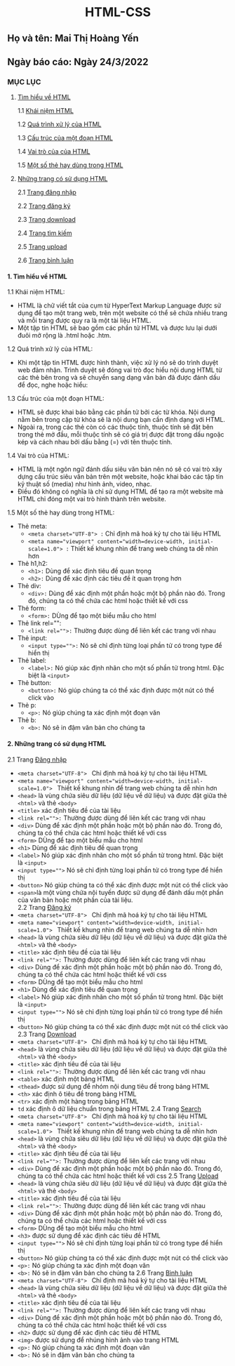  # <div align="center"><p> HTML-CSS </p></div>
 ## Họ và tên: Mai Thị Hoàng Yến
 ## Ngày báo cáo: Ngày 24/3/2022
 ### MỤC LỤC
  1. [Tìm hiểu về HTML](#lythuyet)
  
      1.1 [Khái niệm HTML](#kn)
     
      1.2 [Quá trình xử lý của HTML](#qt)
     
      1.3 [Cấu trúc của một đoạn HTML](#ct)
     
      1.4 [Vai trò của của HTML](#vt)
      
      1.5 [Một số thẻ hay dùng trong HTML](#ms)
     
  2. [Những trang có sử dụng HTML](#thuchanh)  
  
      2.1 [Trang đăng nhập](#dn)
      
      2.2 [Trang đăng ký](#dk)
      
      2.3 [Trang download](#dow)
      
      2.4 [Trang tìm kiếm](#tk)
      
      2.5 [Trang upload](#up)
      
      2.6 [Trang bình luận](#cmt)
      
#### 1. Tìm hiểu về HTML <a name="lythuyet"></a>
1.1 Khái niệm HTML:<a name="kn"></a>
 - HTML là chữ viết tắt của cụm từ HyperText Markup Language được sử dụng để tạo một trang web, trên một website có thể sẽ chứa nhiều trang và mỗi trang được quy ra là một tài liệu HTML.
 - Một tập tin HTML sẽ bao gồm các phần tử HTML và được lưu lại dưới đuôi mở rộng là .html hoặc .htm.
 
1.2  Quá trình xử lý của HTML:<a name="qt"></a>
 - Khi một tập tin HTML được hình thành, việc xử lý nó sẽ do trình duyệt web đảm nhận. Trình duyệt sẽ đóng vai trò đọc hiểu nội dung HTML từ các thẻ bên trong và sẽ chuyển sang dạng văn bản đã được đánh dấu để đọc, nghe hoặc hiểu:
 
1.3  Cấu trúc của một đoạn HTML:<a name="ct"></a>
 - HTML sẽ được khai báo bằng các phần tử bởi các từ khóa. Nội dung nằm bên trong cặp từ khóa sẽ là nội dung bạn cần định dạng với HTML.
 - Ngoài ra, trong các thẻ còn có các thuộc tính, thuộc tính sẽ đặt bên trong thẻ mở đầu, mỗi thuộc tính sẽ có giá trị được đặt trong dấu ngoặc kép và cách nhau bởi dấu bằng (=) với tên thuộc tính.

1.4  Vai trò của HTML:<a name="vt"></a>
 - HTML là một ngôn ngữ đánh dấu siêu văn bản nên nó sẽ có vai trò xây dựng cấu trúc siêu văn bản trên một website, hoặc khai báo các tập tin kỹ thuật số (media) như hình ảnh, video, nhạc. 
 - Điều đó không có nghĩa là chỉ sử dụng HTML để tạo ra một website mà HTML chỉ đóng một vai trò hình thành trên website.
 
1.5  Một số thẻ hay dùng trong HTML:<a name="ms"></a>
 - Thẻ meta:
   - `<meta charset="UTF-8"> :` Chỉ định mã hoá ký tự cho tài liệu HTML       
   - `<meta name="viewport" content="width=device-width, initial-scale=1.0"> :` Thiết kế khung nhìn để trang web chúng ta dễ nhìn hơn
 - Thẻ h1,h2:
   - `<h1>:` Dùng để xác định tiêu đề quan trọng 
   - `<h2>:` Dùng để xác định các tiêu đề ít quan trọng hơn
 - Thẻ div:
   - `<div>:` Dùng để xác định một phần hoặc một bộ phần nào đó. Trong đó, chúng ta có thể chứa các html hoặc thiết kế với css 
 - Thẻ form:
   - `<form>:` DÙng để tạo một biểu mẫu cho html 
 - Thẻ link rel="":
   - `<link rel="">:` Thường được dùng để liên kết các trang với nhau 
 - Thẻ input:
   - `<input type="">:` Nó sẽ chỉ định từng loại phần tử có trong type để hiển thị  
 - Thẻ label:
   - `<label>:` Nó giúp xác định nhãn cho một số phần tử trong html. Đặc biệt là `<input>` 
 - Thẻ button:
   - `<button>:` Nó giúp chúng ta có thể xác định được một nút có thể click vào  
 - Thẻ p:
   - `<p>:` Nó giúp chúng ta xác định một đoạn văn
 - Thẻ b:
   - `<b>:` Nó sẽ in đậm văn bản cho chúng ta
#### 2. Những trang có sử dụng HTML <a name="thuchanh"></a>
2.1 Trang [Đăng nhập](/Task1_HTML/login.html)<a name="dn"></a>
 - `<meta charset="UTF-8"> ` Chỉ định mã hoá ký tự cho tài liệu HTML       
 - `<meta name="viewport" content="width=device-width, initial-scale=1.0"> ` Thiết kế khung nhìn để trang web chúng ta dễ nhìn hơn
 - `<head>` là vùng chứa siêu dữ liệu (dữ liệu về dữ liệu) và được đặt giữa thẻ `<html>` và thẻ `<body>`
 - `<title>` xác định tiêu đề của tài liệu
 - `<link rel="">:` Thường được dùng để liên kết các trang với nhau
 - `<div>` Dùng để xác định một phần hoặc một bộ phần nào đó. Trong đó, chúng ta có thể chứa các html hoặc thiết kế với css 
 - `<form>` DÙng để tạo một biểu mẫu cho html 
 - `<h1>` Dùng để xác định tiêu đề quan trọng 
 - `<label>` Nó giúp xác định nhãn cho một số phần tử trong html. Đặc biệt là `<input>` 
 - `<input type="">` Nó sẽ chỉ định từng loại phần tử có trong type để hiển thị
 - `<button>` Nó giúp chúng ta có thể xác định được một nút có thể click vào
 - `<span>`là một vùng chứa nội tuyến được sử dụng để đánh dấu một phần của văn bản hoặc một phần của tài liệu.      
2.2 Trang [Đăng ký](/Task1_HTML/signup.php)<a name="dk"></a>
 - `<meta charset="UTF-8"> ` Chỉ định mã hoá ký tự cho tài liệu HTML       
 - `<meta name="viewport" content="width=device-width, initial-scale=1.0"> ` Thiết kế khung nhìn để trang web chúng ta dễ nhìn hơn
 - `<head>` là vùng chứa siêu dữ liệu (dữ liệu về dữ liệu) và được đặt giữa thẻ `<html>` và thẻ `<body>`
 - `<title>` xác định tiêu đề của tài liệu
 - `<link rel="">:` Thường được dùng để liên kết các trang với nhau
 - `<div>` Dùng để xác định một phần hoặc một bộ phần nào đó. Trong đó, chúng ta có thể chứa các html hoặc thiết kế với css 
 - `<form>` DÙng để tạo một biểu mẫu cho html 
 - `<h1>` Dùng để xác định tiêu đề quan trọng 
 - `<label>` Nó giúp xác định nhãn cho một số phần tử trong html. Đặc biệt là `<input>` 
 - `<input type="">` Nó sẽ chỉ định từng loại phần tử có trong type để hiển thị
 - `<button>` Nó giúp chúng ta có thể xác định được một nút có thể click vào
2.3 Trang [Download](/Task1_HTML/download.php)<a name="dow"></a>
 - `<meta charset="UTF-8"> ` Chỉ định mã hoá ký tự cho tài liệu HTML  
 - `<head>` là vùng chứa siêu dữ liệu (dữ liệu về dữ liệu) và được đặt giữa thẻ `<html>` và thẻ `<body>`
 - `<title>` xác định tiêu đề của tài liệu 
 - `<link rel="">:` Thường được dùng để liên kết các trang với nhau
 - `<table>` xác định một bảng HTML
 - `<thead>` được sử dụng để nhóm nội dung tiêu đề trong bảng HTML
 - `<th>` xác định ô tiêu đề trong bảng HTML
 - `<tr>` xác định một hàng trong bảng HTML
 - `td` xác định ô dữ liệu chuẩn trong bảng HTML
2.4 Trang [Search](/Task1_HTML/search.php)<a name="tk"></a>
 - `<meta charset="UTF-8"> ` Chỉ định mã hoá ký tự cho tài liệu HTML       
 - `<meta name="viewport" content="width=device-width, initial-scale=1.0"> ` Thiết kế khung nhìn để trang web chúng ta dễ nhìn hơn
 - `<head>` là vùng chứa siêu dữ liệu (dữ liệu về dữ liệu) và được đặt giữa thẻ `<html>` và thẻ `<body>`
 - `<title>` xác định tiêu đề của tài liệu
 - `<link rel="">:` Thường được dùng để liên kết các trang với nhau
 - `<div>` Dùng để xác định một phần hoặc một bộ phần nào đó. Trong đó, chúng ta có thể chứa các html hoặc thiết kế với css 
2.5 Trang [Upload](/Task1_HTML/upload.php)<a name="up"></a>
 - `<head>` là vùng chứa siêu dữ liệu (dữ liệu về dữ liệu) và được đặt giữa thẻ `<html>` và thẻ `<body>`
 - `<title>` xác định tiêu đề của tài liệu
 - `<link rel="">:` Thường được dùng để liên kết các trang với nhau
 - `<div>` Dùng để xác định một phần hoặc một bộ phần nào đó. Trong đó, chúng ta có thể chứa các html hoặc thiết kế với css 
 - `<form>` DÙng để tạo một biểu mẫu cho html 
 - `<h3>` được sử dụng để xác định các tiêu đề HTML 
 - `<input type="">` Nó sẽ chỉ định từng loại phần tử có trong type để hiển thị
 - `<button>` Nó giúp chúng ta có thể xác định được một nút có thể click vào
 - `<p>:` Nó giúp chúng ta xác định một đoạn văn
 - `<b>:` Nó sẽ in đậm văn bản cho chúng ta
2.6 Trang [Bình luận](/Task1_HTML/comment.php)<a name="cmt"></a>
 - `<meta charset="UTF-8"> ` Chỉ định mã hoá ký tự cho tài liệu HTML  
 - `<head>` là vùng chứa siêu dữ liệu (dữ liệu về dữ liệu) và được đặt giữa thẻ `<html>` và thẻ `<body>`
 - `<title>` xác định tiêu đề của tài liệu 
 - `<link rel="">:` Thường được dùng để liên kết các trang với nhau
 - `<div>` Dùng để xác định một phần hoặc một bộ phần nào đó. Trong đó, chúng ta có thể chứa các html hoặc thiết kế với css   
 - `<h2>` được sử dụng để xác định các tiêu đề HTML 
 - `<img>` được sử dụng để nhúng hình ảnh vào trang HTML
 - `<p>:` Nó giúp chúng ta xác định một đoạn văn
 - `<b>:` Nó sẽ in đậm văn bản cho chúng ta 
